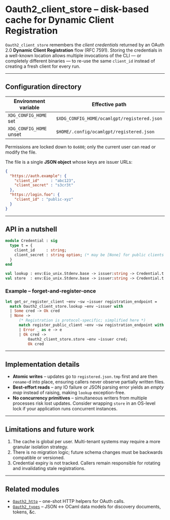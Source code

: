 # Oauth2_client_store – disk-based cache for Dynamic Client Registration

`Oauth2_client_store` remembers the *client credentials* returned by an
OAuth 2.0 **Dynamic Client Registration** flow (RFC 7591).  Storing the
credentials in a well-known location allows multiple invocations of the
CLI — or completely different binaries — to re-use the same
`client_id` instead of creating a fresh client for every run.

---

## Configuration directory

| Environment variable     | Effective path                                   |
|--------------------------|--------------------------------------------------|
| `XDG_CONFIG_HOME` set    | `$XDG_CONFIG_HOME/ocamlgpt/registered.json`       |
| `XDG_CONFIG_HOME` unset  | `$HOME/.config/ocamlgpt/registered.json`          |

Permissions are locked down to `0o600`; only the current user can read or
modify the file.

The file is a single **JSON object** whose keys are issuer URLs:

```json
{
  "https://auth.example": {
    "client_id"     : "abc123",
    "client_secret" : "s3cr3t"
  },
  "https://login.foo": {
    "client_id" : "public-xyz"
  }
}
```

---

## API in a nutshell

```ocaml
module Credential : sig
  type t = {
    client_id     : string;
    client_secret : string option; (* may be [None] for public clients *)
  }
end

val lookup : env:Eio_unix.Stdenv.base -> issuer:string -> Credential.t option
val store  : env:Eio_unix.Stdenv.base -> issuer:string -> Credential.t -> unit
```

### Example – forget-and-register-once

```ocaml
let get_or_register_client ~env ~sw ~issuer registration_endpoint =
  match Oauth2_client_store.lookup ~env ~issuer with
  | Some cred -> Ok cred
  | None ->
      (* Registration is protocol-specific; simplified here *)
      match register_public_client ~env ~sw registration_endpoint with
      | Error _ as e -> e
      | Ok cred ->
          Oauth2_client_store.store ~env ~issuer cred;
          Ok cred
```

---

## Implementation details

* **Atomic writes** – updates go to `registered.json.tmp` first and are
  then `rename`-d into place, ensuring callers never observe partially
  written files.
* **Best-effort reads** – any IO failure or JSON parsing error yields an
  *empty map* instead of raising, making `lookup` exception-free.
* **No concurrency primitives** – simultaneous writers from multiple
  processes risk lost updates.  Consider wrapping `store` in an
  OS-level lock if your application runs concurrent instances.

---

## Limitations and future work

1. The cache is global per user.  Multi-tenant systems may require a
   more granular isolation strategy.
2. There is no migration logic; future schema changes must be backwards
   compatible or versioned.
3. Credential expiry is not tracked.  Callers remain responsible for
   rotating and invalidating stale registrations.

---

## Related modules

* [`Oauth2_http`](oauth2_http.doc.md) – one-shot HTTP helpers for OAuth
  calls.
* [`Oauth2_types`](oauth2_types.doc.md) – JSON ↔ OCaml data models for
  discovery documents, tokens, &c.

